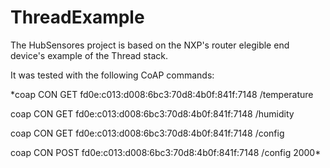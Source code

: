 # ThreadExample

The HubSensores project is based on the NXP's router elegible end device's example of the Thread stack.

It was tested with the following CoAP commands:

*coap CON GET fd0e:c013:d008:6bc3:70d8:4b0f:841f:7148 /temperature

coap CON GET fd0e:c013:d008:6bc3:70d8:4b0f:841f:7148 /humidity

coap CON GET fd0e:c013:d008:6bc3:70d8:4b0f:841f:7148 /config

coap CON POST fd0e:c013:d008:6bc3:70d8:4b0f:841f:7148 /config 2000*
